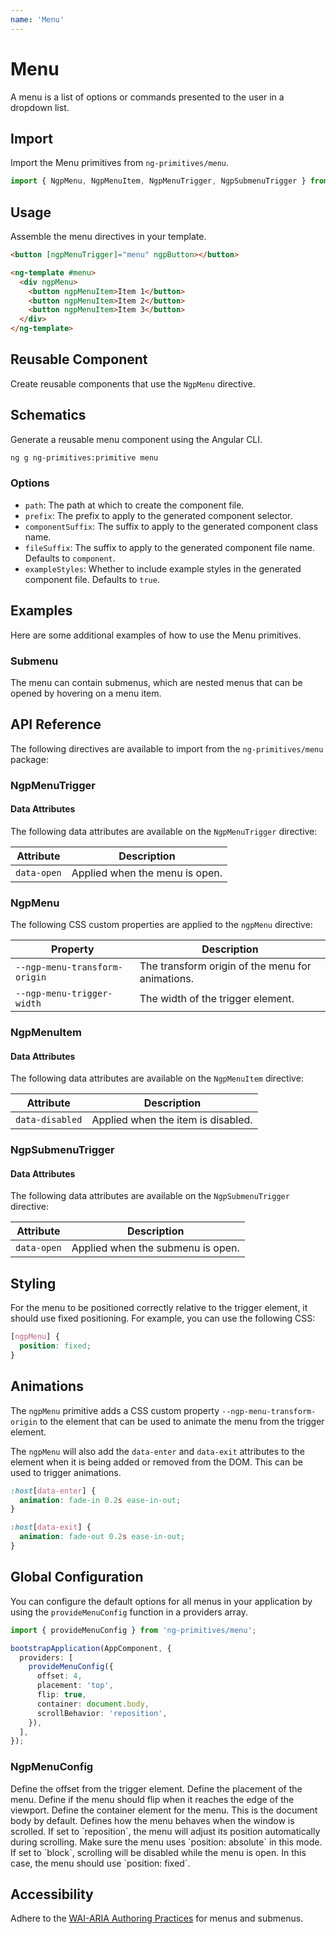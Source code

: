 ```yaml
---
name: 'Menu'
---
```


# Menu

A menu is a list of options or commands presented to the user in a dropdown list.

<docs-example name="menu"></docs-example>

## Import

Import the Menu primitives from `ng-primitives/menu`.

```ts
import { NgpMenu, NgpMenuItem, NgpMenuTrigger, NgpSubmenuTrigger } from 'ng-primitives/menu';
```

## Usage

Assemble the menu directives in your template.

```html
<button [ngpMenuTrigger]="menu" ngpButton></button>

<ng-template #menu>
  <div ngpMenu>
    <button ngpMenuItem>Item 1</button>
    <button ngpMenuItem>Item 2</button>
    <button ngpMenuItem>Item 3</button>
  </div>
</ng-template>
```

## Reusable Component

Create reusable components that use the `NgpMenu` directive.

<docs-snippet name="menu"></docs-snippet>

## Schematics

Generate a reusable menu component using the Angular CLI.

```bash npm
ng g ng-primitives:primitive menu
```

### Options

- `path`: The path at which to create the component file.
- `prefix`: The prefix to apply to the generated component selector.
- `componentSuffix`: The suffix to apply to the generated component class name.
- `fileSuffix`: The suffix to apply to the generated component file name. Defaults to `component`.
- `exampleStyles`: Whether to include example styles in the generated component file. Defaults to `true`.

## Examples

Here are some additional examples of how to use the Menu primitives.

### Submenu

The menu can contain submenus, which are nested menus that can be opened by hovering on a menu item.

<docs-example name="submenu"></docs-example>

## API Reference

The following directives are available to import from the `ng-primitives/menu` package:

### NgpMenuTrigger

<api-docs name="NgpMenuTrigger"></api-docs>

#### Data Attributes

The following data attributes are available on the `NgpMenuTrigger` directive:

| Attribute   | Description                    |
| ----------- | ------------------------------ |
| `data-open` | Applied when the menu is open. |

### NgpMenu

<api-docs name="NgpMenu"></api-docs>

The following CSS custom properties are applied to the `ngpMenu` directive:

| Property                      | Description                                      |
| ----------------------------- | ------------------------------------------------ |
| `--ngp-menu-transform-origin` | The transform origin of the menu for animations. |
| `--ngp-menu-trigger-width`    | The width of the trigger element.                |

### NgpMenuItem

<api-docs name="NgpMenuItem"></api-docs>

#### Data Attributes

The following data attributes are available on the `NgpMenuItem` directive:

| Attribute       | Description                        |
| --------------- | ---------------------------------- |
| `data-disabled` | Applied when the item is disabled. |

### NgpSubmenuTrigger

<api-docs name="NgpSubmenuTrigger"></api-docs>

#### Data Attributes

The following data attributes are available on the `NgpSubmenuTrigger` directive:

| Attribute   | Description                       |
| ----------- | --------------------------------- |
| `data-open` | Applied when the submenu is open. |

## Styling

For the menu to be positioned correctly relative to the trigger element, it should use fixed positioning. For example, you can use the following CSS:

```css
[ngpMenu] {
  position: fixed;
}
```

## Animations

The `ngpMenu` primitive adds a CSS custom property `--ngp-menu-transform-origin` to the element that can be used to animate the menu from the trigger element.

The `ngpMenu` will also add the `data-enter` and `data-exit` attributes to the element when it is being added or removed from the DOM. This can be used to trigger animations.

```css
:host[data-enter] {
  animation: fade-in 0.2s ease-in-out;
}

:host[data-exit] {
  animation: fade-out 0.2s ease-in-out;
}
```

## Global Configuration

You can configure the default options for all menus in your application by using the `provideMenuConfig` function in a providers array.

```ts
import { provideMenuConfig } from 'ng-primitives/menu';

bootstrapApplication(AppComponent, {
  providers: [
    provideMenuConfig({
      offset: 4,
      placement: 'top',
      flip: true,
      container: document.body,
      scrollBehavior: 'reposition',
    }),
  ],
});
```

### NgpMenuConfig

<prop-details name="offset" type="number">
  Define the offset from the trigger element.
</prop-details>

<prop-details name="placement" type="'top' | 'right' | 'bottom' | 'left'">
  Define the placement of the menu.
</prop-details>

<prop-details name="flip" type="boolean">
  Define if the menu should flip when it reaches the edge of the viewport.
</prop-details>

<prop-details name="container" type="HTMLElement">
  Define the container element for the menu. This is the document body by default.
</prop-details>

<prop-details name="scrollBehavior" type="reposition | block">
Defines how the menu behaves when the window is scrolled. If set to `reposition`, the menu will adjust its position automatically during scrolling. Make sure the menu uses `position: absolute` in this mode. If set to `block`, scrolling will be disabled while the menu is open. In this case, the menu should use `position: fixed`.
</prop-details>

## Accessibility

Adhere to the [WAI-ARIA Authoring Practices](https://www.w3.org/WAI/ARIA/apg/patterns/menu-button/) for menus and submenus.
